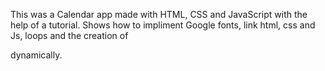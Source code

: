 This was a Calendar app made with HTML, CSS and JavaScript with the help of a tutorial. Shows how to impliment Google fonts, link html, css and Js, loops and the creation of

dynamically.
